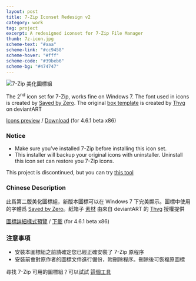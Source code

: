 ```yaml
---
layout: post
title: 7-Zip Iconset Redesign v2
category: work
tag: project
excerpt: A redesigned iconset for 7-Zip File Manager
thumb: 7z-icon.jpg
scheme-text: "#aaa"
scheme-link: "#cc9458"
scheme-hover: "#fff"
scheme-code: "#39beb6"
scheme-bg: "#474747"
---
```


<div class=txt>
  <p><img src="{{ site.data.var.file }}/7z-icon-2_logo_large.png" alt="7-Zip 美化圖標組"></p>

  <p>The 2<sup>nd</sup> icon set for 7-Zip, works fine on Windows 7. The font used in icons is created by <a href="http://www.myfonts.com/fonts/larabie/saved-by-zero/">Saved by Zero</a>. The original <a href="http://thvg.deviantart.com/art/Package-Icons-93530123">box template</a> is created by <a href="http://thvg.deviantart.com/">Thvg</a> on deviantART</p>

  <p class=download><a href="{{ site.data.var.file }}/7z-icon-2_details_large.png">Icons preview</a> / <a href="{{ site.data.var.file }}/download/7z-icon-set-v2.7z">Download</a> (for 4.6.1 beta x86)</p>

  <h3>Notice</h3>
  <ul>
  <li>Make sure you’ve installed 7-Zip before installing this icon set.</li>
  <li>This installer will backup your original icons with uninstaller. Uninstall this icon set can restore you 7-Zip icons.</li>
  </ul>

  <p class=note>This project is discontinued, but you can try <a href="http://7ztm.de.vu/">this tool</a></p>

  <h3>Chinese Description</h3>

  <p lang=zh>此爲第二版美化圖標組，新版本圖標可以在 Windows 7 下完美顯示。圖標中使用的字體爲 <a href="http://www.myfonts.com/fonts/larabie/saved-by-zero/">Saved by Zero</a>。紙箱子 <a href="http://thvg.deviantart.com/art/Package-Icons-93530123">素材</a> 由來自 deviantART 的 <a href="http://thvg.deviantart.com/">Thvg</a> 授權提供</p>

  <p class=download><a href="{{ site.data.var.file }}/7z-icon-2_details_large.png">圖標詳細樣式預覽</a> / <a href="{{ site.data.var.file }}/download/7z-icon-set-v2.7z">下載</a> (for 4.6.1 beta x86)</p>

  <h3>注意事項</h3>
  <ul>
  <li>安裝本圖標組之前請確定您已經正確安裝了 7-Zip 原程序</li>
  <li>安裝前會對原作者的圖標文件進行備份，附刪除程序。刪除後可恢複原圖標</li>
  </ul>

  <p class=note>尋找 7-Zip 可用的圖標組？可以試試 <a href="http://7ztm.de.vu/">這個工具</a></p>
</div>